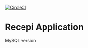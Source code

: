 [![CircleCI](https://circleci.com/gh/OliveiraLucas10/recepi-app.svg?style=svg)](https://circleci.com/gh/OliveiraLucas10/recepi-app)

# Recepi Application

MySQL version
